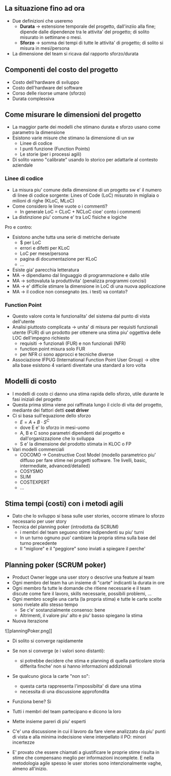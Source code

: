 ## La situazione fino ad ora
- Due definizioni che useremo
	- **Durata** $\rightarrow$ estensione temporale del progetto, dall'inziio alla fine; dipende dalle dipendenze tra le attivita' del progetto; di solito misurato in settimane o mesi.
	- **Sforzo** $\rightarrow$ somma dei tempi di tutte le attivita' di progetto; di solito si misura in mesi/persona
- La dimensione del team si ricava dal rapporto sforzo/durata

## Componenti del costo del progetto
- Costo dell'hardware di sviluppo
- Costo dell'hardware del software
- Corso delle risorse umane (sforzo)
- Durata complessiva

## Come misurare le dimensioni del progetto
- La maggior parte dei modelli che stimano durata e sforzo usano come parametro la dimensione
- Esistono varie misure che stimano la dimensione di un sw
	- Linee di codice
	- I punti funzione (Function Points)
	- Le storie (per i processi agili)
- Di solito vanno "calibrate" usando lo storico per adattarle al contesto aziendale

### Linee di codice
- La misura piu' comune della dimensione di un progetto sw e' il numero di linee di codice sorgente: Lines of Code (LoC) misurato in migliaia o milioni di righe (KLoC, MLoC)
- Come considero le linee vuote o i commenti?
	- In generale LoC = CLoC + NCLoC cioe' conto i commenti
- La distinzione piu' comune e' tra LoC fisiche e logiche

Pro e contro:
- Esistono anche tutta una serie di metriche derivate 
	- $ per LoC
	- errori e difetti per KLoC
	- LoC per mese/persona
	- pagina di documentazione per KLoC
	- ...
- Esiste gia' parecchia letteratura
- MA $\rightarrow$ dipendiamo dal linguaggio di programmazione e dallo stile
- MA $\rightarrow$ sottovaluta la produttivita' (penalizza programmi concisi)
- MA $\rightarrow$ e' difficile stimare la dimensione in LoC di una nuova applicazione
- MA $\rightarrow$ il codice non consegnato (es. i test) va contato?

### Function Point
- Questo valore conta le funzionalita' del sistema dal punto di vista dell'utente
- Analisi piuttosto complicata $\rightarrow$ unita' di misura per requisiti funzionali utente (FUR) di un prodotto per ottenere una stima piu' oggettiva delle LOC dell'impegno richiesto
	- requisiti $\rightarrow$ funzionali (FUR) e non funzionali (NFR)
	- function point misura solo FUR
	- per NFR ci sono approcci e tecniche diverse
- Associazione IFPUG (International Function Point User Group) $\rightarrow$ oltre alla base esistono 4 varianti diventate una standard a loro volta

## Modelli di costo
- I modelli di costo ci danno una stima rapida dello sforzo, utile durante le fasi iniziali del progetto
- Questa prima stima viene poi raffinata lungo il ciclo di vita del progetto, mediante dei fattori detti **cost driver**
- Ci si basa sull'equazione dello sforzo
	- $E = A + B \cdot S^C$
	- dove E e' lo sforzo in mesi-uomo
	- A, B e C sono parametri dipendenti dal progetto e dall'organizzazione che lo sviluppa
	- S e' la dimensione del prodotto stimata in KLOC o FP
- Vari modelli commerciali
	- COCOMO $\rightarrow$ Constructive Cost Model (modello parametrico piu' diffuso per fare stime nei progetti software. Tre livelli, basic, intermediate, advanced/detailed)
	- COSYSMO
	- SLIM
	- COSTEXPERT
	- ...

## Stima tempi (costi) con i metodi agili
- Dato che lo sviluppo si basa sulle user stories, occorre stimare lo sforzo necessario per user story
- Tecnica del planning poker (introdotta da SCRUM)
	- i membri del team seguono stime indipendenti su piu' turni
	- In un turno ognuno puo' cambiare la propria stima sulla base del turno precedente
	- Il "migliore" e il "peggiore" sono inviati a spiegare il perche'

## Planning poker (SCRUM poker)
- Product Owner legge una user story o descrive una feature al team
- Ogni membro del team ha un insieme di "carte" indicanti la durata in ore 
- Ogni membro fa tutte le domande che ritiene necessarie e il team discute come fare il lavoro, skills necessarie, possibili problemi, ...
- Ogni membro sceglie una carta (la propria stima) e tutte le carte scelte sono rivelate allo stesso tempo
	- Se c'e' sostanzialmente consenso: bene
	- Altrimenti, il valore piu' alto e piu' basso spiegano la stima
- Nuova iterazione

![[planningPoker.png]]

- Di solito si converge rapidamente
- Se non si converge (e i valori sono distanti):
	- si potrebbe decidere che stima e planning di quella particolare storia differita finche' non si hanno informazioni addizionali
- Se qualcuno gioca la carte "non so":
	- questa carta rappresenta l'impossibilta' di dare una stima
	- necessita di una discussione approfondita

- Funziona bene? Si
- Tutti i membri del team partecipano e dicono la loro
- Mette insieme pareri di piu' esperti
- C'e' una discussione in cui il lavoro da fare viene analizzato da piu' punti di vista e alla minima indecisione viene interpellato il PO: minori incertezze
- E' provato che essere chiamati a giustificare le proprie stime risulta in stime che compensano meglio per informazioni incomplete. E nella metodologia agile spesso le user stories sono intenzionalmente vaghe, almeno all'inizio.